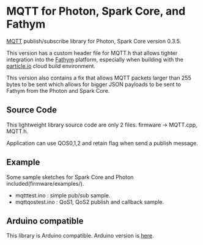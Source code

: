 # MQTT for Photon, Spark Core, and Fathym
<a href="http://mqtt.org/" target=_blank>MQTT</a> publish/subscribe library for Photon, Spark Core version 0.3.5.

This version has a custom header file for MQTT.h that allows tighter integration into the <a href="http://fathym.com/" target=_blank>Fathym</a> platform, especially when building with the <a href="http://build.particle.io" target="_blank">particle.io</a> cloud build environment.

This version also contains a fix that allows MQTT packets larger than 255 bytes to be sent which allows for bigger JSON payloads to be sent to Fathym from the Photon and Spark Core.

## Source Code
This lightweight library source code are only 2 files. firmware -> MQTT.cpp, MQTT.h.

Application can use QOS0,1,2 and retain flag when send a publish message.

## Example
Some sample sketches for Spark Core and Photon included(firmware/examples/).
 - mqtttest.ino	: simple pub/sub sample. 
 - mqttqostest.ino : QoS1, QoS2 publish and callback sample.

## Arduino compatible
This library is Arduino compatible. Arduino version is <a href="https://github.com/hirotakaster/MQTT/tree/arduino">here</a>. 
